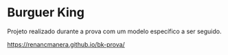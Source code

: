 # Burguer King

Projeto realizado durante a prova com um modelo específico a ser seguido.

https://renancmanera.github.io/bk-prova/
